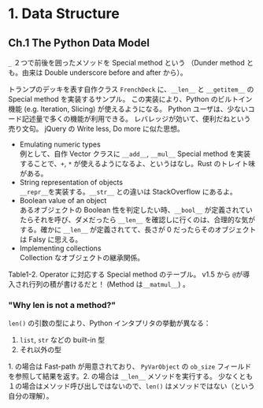 
# 1. Data Structure

## Ch.1 The Python Data Model

`_` ２つで前後を囲ったメソッドを Special method という
（Dunder method とも。由来は Double underscore before and after から）。

トランプのデッキを表す自作クラス `FrenchDeck` に、`__len__` と `__getitem__` の Special method を実装するサンプル。
この実装により、Python のビルトイン機能 (e.g. Iteration, Slicing) が使えるようになる。
Python ユーザは、少ないコード記述量で多くの機能が利用できる。
レバレッジが効いて、便利だねという売り文句。
jQuery の Write less, Do more に似た思想。

- Emulating numeric types<br>
    例として、自作 Vector クラスに `__add__`, `__mul__` Special method を実装することで、`+`, `*` が使えるようになるよ、というはなし。Rust のトレイト味がある。
- String representation of objects<br>
    `__repr__`を実装する。`__str__` との違いは StackOverflow にあるよ。
- Boolean value of an object<br>
    あるオブジェクトの Boolean 性を判定したい時、`__bool__` が定義されていたらそれを呼び、ダメだったら `__len__` を確認しに行くのは、合理的な気がする。確かに `__len__` が定義されてて、長さが 0 だったらそのオブジェクトは Falsy に思える。
- Implementing collections<br>
    Collection なオブジェクトの継承関係。

Table1-2. Operator に対応する Special method のテーブル。
v1.5 から `@`が導入され行列の積が書けるだと！ (Method は`__matmul__`) 。

### "Why len is not a method?"

`len()` の引数の型により、Python インタプリタの挙動が異なる：

1. `list`, `str` などの built-in 型
2. それ以外の型

1\. の場合は Fast-path が用意されており、 `PyVarObject` の `ob_size` フィールドを参照して結果を返す。2. の場合は `__len__` メソッドを実行する。
少なくとも１の場合はメソッド呼び出しではないので、`len()` はメソッドではない（という自分の理解）。